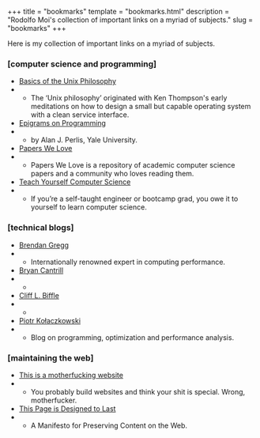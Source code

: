 +++
title = "bookmarks"
template = "bookmarks.html"
description = "Rodolfo Moi's collection of important links on a myriad of subjects."
slug = "bookmarks"
+++

Here is my collection of important links on a myriad of subjects.

### [computer science and programming]

- [Basics of the Unix Philosophy](https://homepage.cs.uri.edu/~thenry/resources/unix_art/ch01s06.html)
- - The ‘Unix philosophy’ originated with Ken Thompson's early meditations on how to design a small but capable operating system with a clean service interface.
- [Epigrams on Programming](http://pu.inf.uni-tuebingen.de/users/klaeren/epigrams.html)
- - by Alan J. Perlis, Yale University.
- [Papers We Love](https://paperswelove.org/)
- - Papers We Love is a repository of academic computer science papers and a community who loves reading them.
- [Teach Yourself Computer Science](https://teachyourselfcs.com/)
- - If you’re a self-taught engineer or bootcamp grad, you owe it to yourself to learn computer science.

### [technical blogs]

- [Brendan Gregg](https://www.brendangregg.com/)
- - Internationally renowned expert in computing performance.
- [Bryan Cantrill](http://dtrace.org/blogs/bmc/)
- -
- [Cliff L. Biffle](http://cliffle.com/)
- -
- [Piotr Kołaczkowski](https://pkolaczk.github.io)
- - Blog on programming, optimization and performance analysis.

### [maintaining the web]

- [This is a motherfucking website](https://motherfuckingwebsite.com/)
- - You probably build websites and think your shit is special. Wrong, motherfucker.
- [This Page is Designed to Last](https://jeffhuang.com/designed_to_last/)
- - A Manifesto for Preserving Content on the Web.
